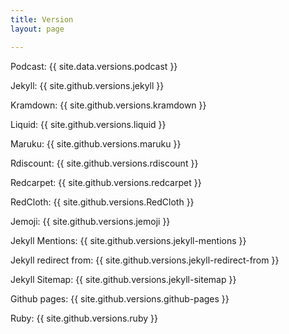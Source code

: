 ```yaml
---
title: Version
layout: page

---
```

Podcast: {{ site.data.versions.podcast }}

Jekyll: {{ site.github.versions.jekyll }}

Kramdown: {{ site.github.versions.kramdown }}

Liquid: {{ site.github.versions.liquid }}

Maruku: {{ site.github.versions.maruku }}

Rdiscount: {{ site.github.versions.rdiscount }}

Redcarpet: {{ site.github.versions.redcarpet }}

RedCloth: {{ site.github.versions.RedCloth }}

Jemoji: {{ site.github.versions.jemoji }}

Jekyll Mentions: {{ site.github.versions.jekyll-mentions }}

Jekyll redirect from: {{ site.github.versions.jekyll-redirect-from }}

Jekyll Sitemap: {{ site.github.versions.jekyll-sitemap }}

Github pages: {{ site.github.versions.github-pages }}

Ruby: {{ site.github.versions.ruby }}